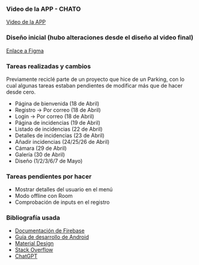 ### Video de la APP - CHATO
[Video de la APP](https://www.youtube.com/watch?v=yJ3HbtzjHZA)

### Diseño inicial (hubo alteraciones desde el diseño al video final)

[Enlace a Figma](https://www.figma.com/file/RbhNW7L3FnECijbmcXBhSU/Untitled?type=design&node-id=0-1&mode=design&t=hFcrKQQai9hJStWj-0)

### Tareas realizadas y cambios

Previamente reciclé parte de un proyecto que hice de un Parking, con lo cual algunas tareas estaban pendientes de modificar más que de hacer desde cero.

- Página de bienvenida (18 de Abril)
- Registro → Por correo (18 de Abril)
- Login → Por correo (18 de Abril)
- Página de incidencias (19 de Abril)
- Listado de incidencias (22 de Abril)
- Detalles de incidencias (23 de Abril)
- Añadir incidencias (24/25/26 de Abril)
- Cámara (29 de Abril)
- Galería (30 de Abril)
- Diseño (1/2/3/6/7 de Mayo)

### Tareas pendientes por hacer

- Mostrar detalles del usuario en el menú
- Modo offline con Room
- Comprobación de inputs en el registro

### Bibliografía usada

- [Documentación de Firebase](https://firebase.google.com/docs?hl=es-419)
- [Guía de desarrollo de Android](https://developer.android.com/guide?hl=es-419)
- [Material Design](https://m3.material.io/)
- [Stack Overflow](https://stackoverflow.co/teams/)
- [ChatGPT](https://chatgpt.com/)

